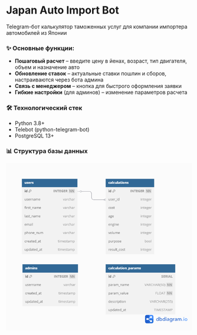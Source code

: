 
# Japan Auto Import Bot

Telegram-бот калькулятор таможенных услуг для компании импортера автомобилей из Японии

### **✨ Основные функции:**

- **Пошаговый расчет** – введите цену в йенах, возраст, тип двигателя, объем и назначение авто
- **Обновление ставок** – актуальные ставки пошлин и сборов, настраиваются через бота админа
- **Связь с менеджером** – кнопка для быстрого оформления заявки
- **Гибкие настройки** (для админов) – изменение параметров расчета

### 🛠 Технологический стек

- Python 3.8+
- Telebot (python-telegram-bot)
- PostgreSQL 13+

### 📊 Структура базы данных

![db](image/README/db.png)
